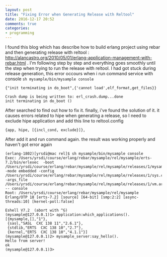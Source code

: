 ```yaml
---
layout: post
title: "Fixing Error when Generating Release with Reltool"
date: 2016-12-17 20:52
comments: true
categories: 
- programming
---
```


I found this blog which has describe how to build erlang project using rebar and then generating release with reltool : http://alancastro.org/2010/05/01/erlang-application-management-with-rebar.html . I'm following step by step and everything goes smoothly until the step when trying to run the release with reltool. I had got stuck during release generation, this error occours when i run command service with console `sh mysample/bin/mysample console`

```
{"init terminating in do_boot",{'cannot load',elf_format,get_files}}

Crash dump is being written to: erl_crash.dump...done
init terminating in do_boot ()

```
After searched to find out how to fix it. finally, i've found the solution of it. it causes errors related to hipe when generating a release, so I need to exclude hipe application and add this line to reltool.config

```
{app, hipe, [{incl_cond, exclude}]},

```
After add it and run command again. the result was working properly and haven't got error again

```
(erlang-1802)[yrsdi@mac rel]$ sh mysample/bin/mysample console
Exec: /Users/yrsdi/course/erlang/rebar/mysample/rel/mysample/erts-7.2/bin/erlexec  -boot /Users/yrsdi/course/erlang/rebar/mysample/rel/mysample/releases/1/mysample -mode embedded -config /Users/yrsdi/course/erlang/rebar/mysample/rel/mysample/releases/1/sys.config -args_file /Users/yrsdi/course/erlang/rebar/mysample/rel/mysample/releases/1/vm.args -- console
Root: /Users/yrsdi/course/erlang/rebar/mysample/rel/mysample
Erlang/OTP 18 [erts-7.2] [source] [64-bit] [smp:2:2] [async-threads:10] [kernel-poll:false]

Eshell V7.2  (abort with ^G)
(mysample@127.0.0.1)1> application:which_applications().
[{mysample,[],"1"},
 {sasl,"SASL  CXC 138 11","2.6.1"},
 {stdlib,"ERTS  CXC 138 10","2.7"},
 {kernel,"ERTS  CXC 138 10","4.1.1"}]
(mysample@127.0.0.1)2> mysample_server:say_hello().
Hello from server!
ok
(mysample@127.0.0.1)3> 

```
